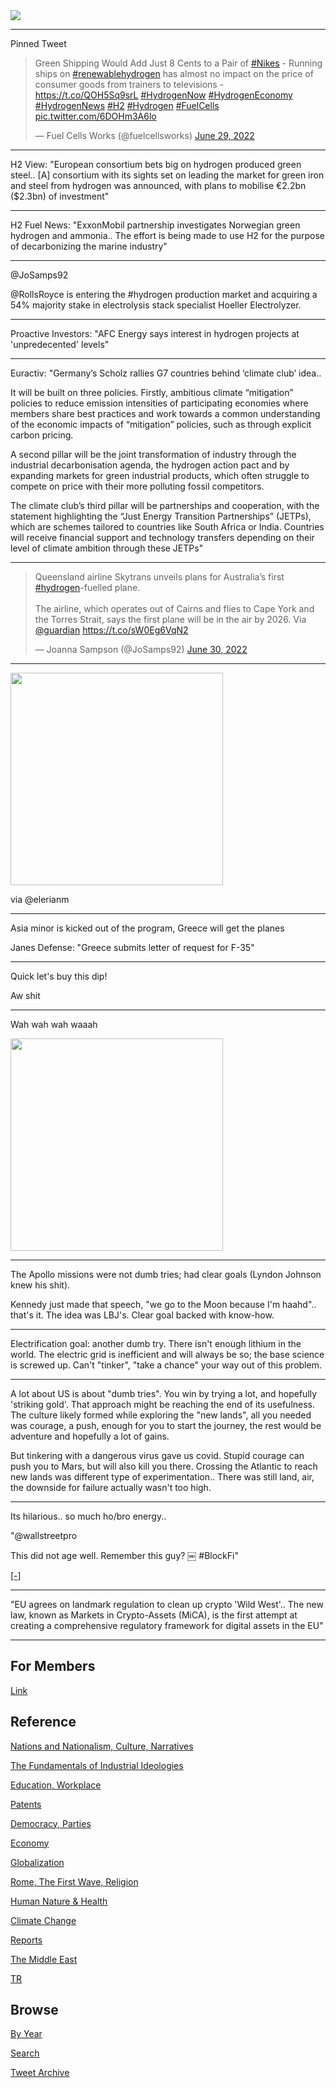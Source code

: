 <img src="https://drive.google.com/uc?export=view&id=1B2wf9R7AMH1d7Vw6e2mucLbIQ5NSjir7"/>

---

Pinned Tweet

<blockquote class="twitter-tweet"><p lang="en" dir="ltr">Green Shipping Would Add Just 8 Cents to a Pair of <a href="https://twitter.com/hashtag/Nikes?src=hash&amp;ref_src=twsrc%5Etfw">#Nikes</a> - Running ships on <a href="https://twitter.com/hashtag/renewablehydrogen?src=hash&amp;ref_src=twsrc%5Etfw">#renewablehydrogen</a> has almost no impact on the price of consumer goods from trainers to televisions - <a href="https://t.co/QOH5Sq9srL">https://t.co/QOH5Sq9srL</a> <a href="https://twitter.com/hashtag/HydrogenNow?src=hash&amp;ref_src=twsrc%5Etfw">#HydrogenNow</a> <a href="https://twitter.com/hashtag/HydrogenEconomy?src=hash&amp;ref_src=twsrc%5Etfw">#HydrogenEconomy</a> <a href="https://twitter.com/hashtag/HydrogenNews?src=hash&amp;ref_src=twsrc%5Etfw">#HydrogenNews</a> <a href="https://twitter.com/hashtag/H2?src=hash&amp;ref_src=twsrc%5Etfw">#H2</a> <a href="https://twitter.com/hashtag/Hydrogen?src=hash&amp;ref_src=twsrc%5Etfw">#Hydrogen</a> <a href="https://twitter.com/hashtag/FuelCells?src=hash&amp;ref_src=twsrc%5Etfw">#FuelCells</a> <a href="https://t.co/6DOHm3A6lo">pic.twitter.com/6DOHm3A6lo</a></p>&mdash; Fuel Cells Works (@fuelcellsworks) <a href="https://twitter.com/fuelcellsworks/status/1542127102941691904?ref_src=twsrc%5Etfw">June 29, 2022</a></blockquote> <script async src="https://platform.twitter.com/widgets.js" charset="utf-8"></script>

---

H2 View: "European consortium bets big on hydrogen produced green
steel.. [A] consortium with its sights set on leading the market for
green iron and steel from hydrogen was announced, with plans to
mobilise €2.2bn ($2.3bn) of investment"

---

H2 Fuel News: "ExxonMobil partnership investigates Norwegian green
hydrogen and ammonia.. The effort is being made to use H2 for the
purpose of decarbonizing the marine industry"

---

@JoSamps92

@RollsRoyce is entering the #hydrogen production market and acquiring
a 54% majority stake in electrolysis stack specialist Hoeller
Electrolyzer.

---

Proactive Investors: "AFC Energy says interest in hydrogen projects at
'unpredecented' levels"

---

Euractiv: "Germany’s Scholz rallies G7 countries behind ‘climate club’
idea..

It will be built on three policies. Firstly, ambitious climate
“mitigation” policies to reduce emission intensities of participating
economies where members share best practices and work towards a common
understanding of the economic impacts of “mitigation” policies, such
as through explicit carbon pricing.

A second pillar will be the joint transformation of industry through
the industrial decarbonisation agenda, the hydrogen action pact and by
expanding markets for green industrial products, which often struggle
to compete on price with their more polluting fossil competitors.

The climate club’s third pillar will be partnerships and cooperation,
with the statement highlighting the “Just Energy Transition
Partnerships” (JETPs), which are schemes tailored to countries like
South Africa or India. Countries will receive financial support and
technology transfers depending on their level of climate ambition
through these JETPs"

---

<blockquote class="twitter-tweet"><p lang="en" dir="ltr">Queensland airline Skytrans unveils plans for Australia’s first <a href="https://twitter.com/hashtag/hydrogen?src=hash&amp;ref_src=twsrc%5Etfw">#hydrogen</a>-fuelled plane.<br><br>The airline, which operates out of Cairns and flies to Cape York and the Torres Strait, says the first plane will be in the air by 2026. Via <a href="https://twitter.com/guardian?ref_src=twsrc%5Etfw">@guardian</a> <a href="https://t.co/sW0Eg6VqN2">https://t.co/sW0Eg6VqN2</a></p>&mdash; Joanna Sampson (@JoSamps92) <a href="https://twitter.com/JoSamps92/status/1542418919415320576?ref_src=twsrc%5Etfw">June 30, 2022</a></blockquote> <script async src="https://platform.twitter.com/widgets.js" charset="utf-8"></script>

---

<img width="340" src="https://pbs.twimg.com/media/FWjzSrBXEAAvsiu?format=jpg&name=small"/>

via @elerianm

---

Asia minor is kicked out of the program, Greece will get the planes

Janes Defense: "Greece submits letter of request for F-35"

---

Quick let's buy this dip!

Aw shit

---

Wah wah wah waaah

<img width="340" src="https://pbs.twimg.com/media/FWgo4FsUIAUmcem?format=png&name=small"/>

---

The Apollo missions were not dumb tries; had clear goals (Lyndon
Johnson knew his shit).

Kennedy just made that speech, "we go to the Moon because I'm haahd"..
that's it. The idea was LBJ's. Clear goal backed with know-how.

---

Electrification goal: another dumb try. There isn't enough lithium in
the world. The electric grid is inefficient and will always be so; the
base science is screwed up. Can't "tinker", "take a chance" your way
out of this problem.

---

A lot about US is about "dumb tries". You win by trying a lot, and
hopefully 'striking gold'. That approach might be reaching the end of
its usefulness. The culture likely formed while exploring the "new
lands", all you needed was courage, a push, enough for you to start
the journey, the rest would be adventure and hopefully a lot of gains.

But tinkering with a dangerous virus gave us covid. Stupid courage can
push you to Mars, but will also kill you there. Crossing the Atlantic
to reach new lands was different type of experimentation.. There was
still land, air, the downside for failure actually wasn't too high.

---

Its hilarious.. so much ho/bro energy.. 

"@wallstreetpro

This did not age well. Remember this guy? ￼ #BlockFi"

[[-]](https://mobile.twitter.com/wallstreetpro/status/1541776499942035458)

---

"EU agrees on landmark regulation to clean up crypto 'Wild West'.. The
new law, known as Markets in Crypto-Assets (MiCA), is the first
attempt at creating a comprehensive regulatory framework for digital
assets in the EU"

---

## For Members

[Link](https://thirdwave-members.herokuapp.com)

## Reference

[Nations and Nationalism, Culture, Narratives](2013/02/nations-and-nationalism.html)

[The Fundamentals of Industrial Ideologies](2011/04/fundamentals-of-industrial-ideologies.html)

[Education, Workplace](2017/09/education-workplace.html)

[Patents](2018/09/patents.html)

[Democracy, Parties](2016/11/democracy.html)

[Economy](2018/05/economy.html)

[Globalization](2018/09/globalization.html)

[Rome, The First Wave, Religion](2017/12/rome.html)

[Human Nature & Health](2020/07/human-nature.html)

[Climate Change](2018/12/climate.html)

[Reports](2019/05/reports.html)

[The Middle East](2019/07/middleeast.html)

[TR](../tr)

## Browse

[By Year](years.html)

[Search](search.html)

[Tweet Archive](tweets/index.html)
